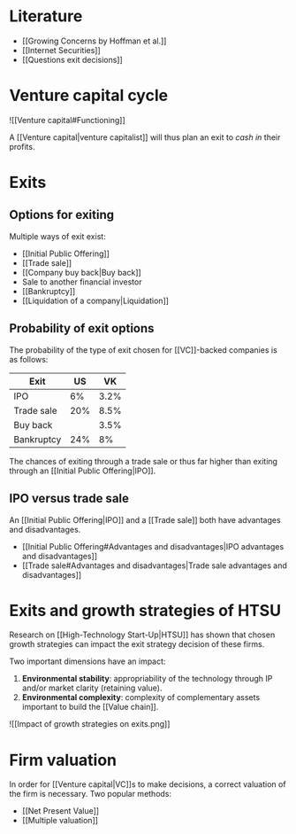 # Literature
- [[Growing Concerns by Hoffman et al.]]
- [[Internet Securities]]
- [[Questions exit decisions]]
# Venture capital cycle
![[Venture capital#Functioning]]

A [[Venture capital|venture capitalist]] will thus plan an exit to *cash in* their profits.
# Exits
## Options for exiting
Multiple ways of exit exist:
- [[Initial Public Offering]]
- [[Trade sale]]
- [[Company buy back|Buy back]]
- Sale to another financial investor
- [[Bankruptcy]]
- [[Liquidation of a company|Liquidation]]
## Probability of exit options
The probability of the type of exit chosen for [[VC]]-backed companies is as follows:

| Exit | US | VK |
| ---- | ---- | ---- |
| IPO | 6% | 3.2% |
| Trade sale | 20% | 8.5% |
| Buy back |  | 3.5% |
| Bankruptcy | 24% | 8% |

The chances of exiting through a trade sale or thus far higher than exiting through an [[Initial Public Offering|IPO]].
## IPO versus trade sale
An [[Initial Public Offering|IPO]] and a [[Trade sale]] both have advantages and disadvantages.
- [[Initial Public Offering#Advantages and disadvantages|IPO advantages and disadvantages]]
- [[Trade sale#Advantages and disadvantages|Trade sale advantages and disadvantages]]
# Exits and growth strategies of HTSU
Research on [[High-Technology Start-Up|HTSU]] has shown that chosen growth strategies can impact the exit strategy decision of these firms.

Two important dimensions have an impact:
1. **Environmental stability**: appropriability of the technology through IP and/or market clarity (retaining value).
2. **Environmental complexity**: complexity of complementary assets important to build the [[Value chain]].

![[Impact of growth strategies on exits.png]]
# Firm valuation
In order for [[Venture capital|VC]]s to make decisions, a correct valuation of the firm is necessary. Two popular methods:
- [[Net Present Value]]
- [[Multiple valuation]]